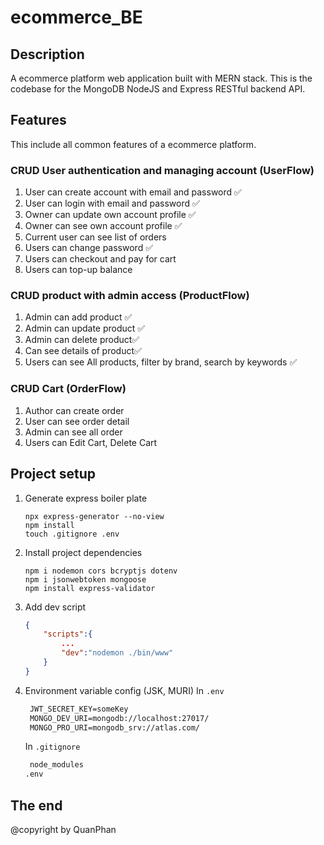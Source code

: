 # ecommerce_BE

## Description

A ecommerce platform web application built with MERN stack. This is the codebase for the MongoDB NodeJS and Express RESTful backend API.

## Features

This include all common features of a ecommerce platform.

### CRUD User authentication and managing account (UserFlow)

1. User can create account with email and password ✅
2. User can login with email and password ✅
3. Owner can update own account profile ✅
4. Owner can see own account profile ✅
5. Current user can see list of orders
6. Users can change password ✅
7. Users can checkout and pay for cart
8. Users can top-up balance

### CRUD product with admin access (ProductFlow)

1. Admin can add product ✅
2. Admin can update product ✅
3. Admin can delete product✅
4. Can see details of product✅
5. Users can see All products, filter by brand, search by keywords ✅

### CRUD Cart (OrderFlow)

1. Author can create order
2. User can see order detail
3. Admin can see all order
4. Users can Edit Cart, Delete Cart

## Project setup

1. Generate express boiler plate

   ```console
   npx express-generator --no-view
   npm install
   touch .gitignore .env
   ```

2. Install project dependencies

   ```console
   npm i nodemon cors bcryptjs dotenv
   npm i jsonwebtoken mongoose
   npm install express-validator
   ```

3. Add dev script

   ```json
   {
       "scripts":{
           ...
           "dev":"nodemon ./bin/www"
       }
   }
   ```

4. Environment variable config (JSK, MURI)
   In `.env`

   ```txt
    JWT_SECRET_KEY=someKey
    MONGO_DEV_URI=mongodb://localhost:27017/
    MONGO_PRO_URI=mongodb_srv://atlas.com/
   ```

   In `.gitignore`

   ```txt
    node_modules
   .env
   ```

## The end

@copyright by QuanPhan
